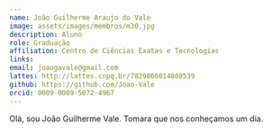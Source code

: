 ```yaml
---
name: João Guilherme Araujo do Vale
image: assets/images/membros/m30.jpg
description: Aluno
role: Graduação
affiliation: Centro de Ciências Exatas e Tecnologias
links:
email: joaogavale@gmail.com
lattes: http://lattes.cnpq.br/7829866014808539
github: https://github.com/Joao-Vale
orcid: 0009-0009-5072-4967
---
```



Olá, sou João Guilherme Vale. Tomara que nos conheçamos um dia.